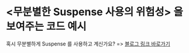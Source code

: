 # <무분별한 Suspense 사용의 위험성> 을 보여주는 코드 예시

혹시 무분별하게 Suspense 를 사용하고 계신가요? => [블로그 링크 바로가기](https://happysisyphe.tistory.com/54)
